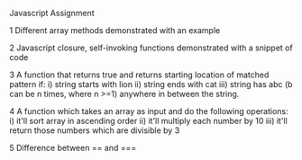 Javascript Assignment

1
Different array methods demonstrated with an example

2
Javascript closure, self-invoking functions demonstrated with a snippet of code

3
A function that returns true and returns starting location of matched pattern if:
i) string starts with lion
ii) string ends with cat
iii) string has abc (b can be n times, where n >=1) anywhere in between the string.

4
A function which takes an array as input and do the following operations:
i) it'll sort array in ascending order
ii) it'll multiply each number by 10
iii) it'll return those numbers which are divisible by 3

5
Difference between == and ===
